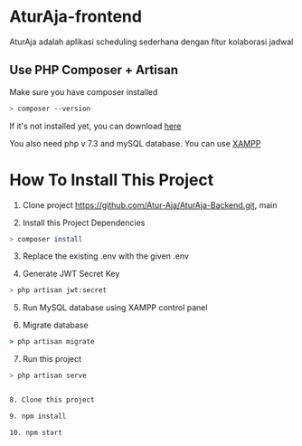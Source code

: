 # AturAja-frontend
AturAja adalah aplikasi scheduling sederhana dengan fitur kolaborasi jadwal

Use PHP Composer + Artisan
---

Make sure you have composer installed
```bash
> composer --version
```
If it's not installed yet, you can download [here](https://getcomposer.org/)

You also need php v 7.3 and mySQL database.
You can use [XAMPP](https://www.apachefriends.org/download.html)

How To Install This Project
===

1. Clone project https://github.com/Atur-Aja/AturAja-Backend.git, main 

2. Install this Project Dependencies
```bash
> composer install
```
3. Replace the existing .env with the given .env

4. Generate JWT Secret Key
```bash
> php artisan jwt:secret
```
5. Run MySQL database using XAMPP control panel

6. Migrate database
```cmd
> php artisan migrate
```
7. Run this project
```bash
> php artisan serve


8. Clone this project 

9. npm install

10. npm start 
